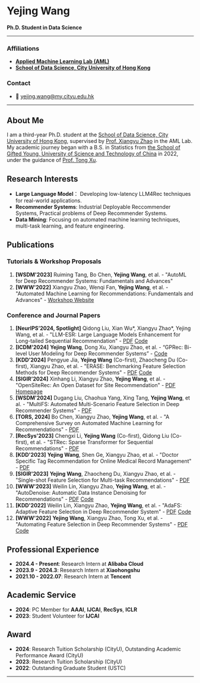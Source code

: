 # Yejing Wang
**Ph.D. Student in Data Science**

---

### Affiliations
- [**Applied Machine Learning Lab (AML)**](https://aml-cityu.github.io/)
- [**School of Data Science, City University of Hong Kong**](https://www.ds.cityu.edu.hk/)

### Contact
- 📧 [yejing.wang@my.cityu.edu.hk](mailto:yejing.wang@my.cityu.edu.hk)

---

## About Me
I am a third-year Ph.D. student at the [School of Data Science, City University of Hong Kong](https://www.cityu.edu.hk/), supervised by [Prof. Xiangyu Zhao](https://zhaoxyai.github.io/) in the AML Lab. My academic journey began with a B.S. in Statistics from [the School of Gifted Young, University of Science and Technology of China](https://en.scgy.ustc.edu.cn/) in 2022, under the guidance of [Prof. Tong Xu](http://staff.ustc.edu.cn/~tongxu/).

## Research Interests
- **Large Language Model**： Developing low-latency LLM4Rec techniques for real-world applications.
- **Recommender Systems**: Industrial Deployable Reccommender Systems, Practical problems of Deep Recommender Systems.
- **Data Mining**: Focusing on automated machine learning techniques, multi-task learning, and feature engineering.

## Publications
### Tutorials & Workshop Proposals
1. **[WSDM'2023]** Ruiming Tang, Bo Chen, **Yejing Wang**, et al. - "AutoML for Deep Recommender Systems: Fundamentals and Advances"
2. **[WWW'2022]** Xiangyu Zhao, Wenqi Fan, **Yejing Wang**, et al. - "Automated Machine Learning for Recommendations: Fundamentals and Advances" - [Workshop Website](https://advanced-recommender-systems.github.io/AutoML-Recommendations/)

### Conference and Journal Papers
1. **[NeurIPS’2024, Spotlight]** Qidong Liu, Xian Wu*, Xiangyu Zhao*, Yejing Wang, et al. - "LLM-ESR: Large Language Models Enhancement for Long-tailed Sequential Recommendation" - [PDF](https://arxiv.org/abs/2405.20646) [Code](https://github.com/liuqidong07/LLM-ESR)
2. **[ICDM'2024]** **Yejing Wang**, Dong Xu, Xiangyu Zhao, et al. - “GPRec: Bi-level User Modeling for Deep Recommender Systems” - [Code](https://github.com/Applied-Machine-Learning-Lab/GPRec)
3. **[KDD’2024]** Pengyue Jia, **Yejing Wang** (Co-first), Zhaocheng Du  (Co-first), Xiangyu Zhao, et al. - "ERASE: Benchmarking Feature Selection Methods for Deep Recommender Systems" - [PDF](https://arxiv.org/pdf/2403.12660.pdf) [Code](https://github.com/Applied-Machine-Learning-Lab/ERASE)
4. **[SIGIR’2024]** Xinhang Li, Xiangyu Zhao, **Yejing Wang**, et al. - "OpenSiteRec: An Open Dataset for Site Recommendation" - [PDF](https://arxiv.org/pdf/2307.00856) [Homepage](https://opensiterec.github.io/)
5. **[WSDM'2024]** Dugang Liu, Chaohua Yang, Xing Tang, **Yejing Wang**, et al. - "MultiFS: Automated Multi-Scenario Feature Selection in Deep Recommender Systems" - [PDF](https://dl.acm.org/doi/10.1145/3616855.3635859)
6. **[TORS, 2024]** Bo Chen, Xiangyu Zhao, **Yejing Wang**, et al. - "A Comprehensive Survey on Automated Machine Learning for Recommendations" - [PDF](https://dl.acm.org/doi/abs/10.1145/3630104)
7. **[RecSys'2023]** Chengxi Li, **Yejing Wang** (Co-first), Qidong Liu (Co-first), et al. - "STRec: Sparse Transformer for Sequential Recommendations" - [PDF](https://dl.acm.org/doi/10.1145/3604915.3608779)
8. **[KDD'2023]** **Yejing Wang**, Shen Ge, Xiangyu Zhao, et al. - "Doctor Specific Tag Recommendation for Online Medical Record Management" - [PDF](https://dl.acm.org/doi/pdf/10.1145/3580305.3599810)
9. **[SIGIR'2023]** **Yejing Wang**, Zhaocheng Du, Xiangyu Zhao, et al. - "Single-shot Feature Selection for Multi-task Recommendations" - [PDF](https://dl.acm.org/doi/pdf/10.1145/3539618.3591767)
10. **[WWW'2023]** Weilin Lin, Xiangyu Zhao, **Yejing Wang**, et al. - "AutoDenoise: Automatic Data Instance Denoising for Recommendations" - [PDF](https://dl.acm.org/doi/pdf/10.1145/3543507.3583339) [Code](https://github.com/Applied-Machine-Learning-Lab/AutoDenoise)
11. **[KDD'2022]** Weilin Lin, Xiangyu Zhao, **Yejing Wang**, et al. - "AdaFS: Adaptive Feature Selection in Deep Recommender System" - [PDF](https://dl.acm.org/doi/pdf/10.1145/3534678.3539204) [Code](https://github.com/Applied-Machine-Learning-Lab/AdaFS)
12. **[WWW'2022]** **Yejing Wang**, Xiangyu Zhao, Tong Xu, et al. - "Automating Feature Selection in Deep Recommender Systems" - [PDF](https://dl.acm.org/doi/pdf/10.1145/3485447.3512071) [Code](https://github.com/Dave-AdamsWANG/AutoField)

## Professional Experience
- **2024.4 - Present**: Research Intern at **Alibaba Cloud**
- **2023.9 - 2024.3**: Research Intern at **Xiaohongshu**
- **2021.10 - 2022.07**: Research Intern at **Tencent**

## Academic Service
- **2024**: PC Member for **AAAI**, **IJCAI**, **RecSys**, **ICLR**
- **2023**: Student Volunteer for **IJCAI**

## Award 
- **2024**: Research Tuition Scholarship (CityU), Outstanding Academic Performance Award (CityU)
- **2023**: Research Tuition Scholarship (CityU)
- **2022**: Outstanding Graduate Student (USTC)
---
